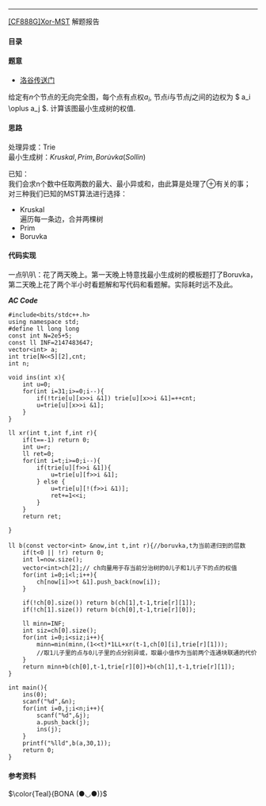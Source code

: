 ---
[[CF888G]Xor-MST](https://codeforces.com/problemset/problem/888/G) 解题报告
#### 目录

#### 题意
- [洛谷传送门](https://www.luogu.com.cn/problem/CF888G)

给定有$n$个节点的无向完全图，每个点有点权$a_i$, 节点$i$与节点$j$之间的边权为 $ a_i \oplus a_j $. 计算该图最小生成树的权值.


#### 思路  
处理异或：Trie  
最小生成树：$Kruskal, Prim, Bor\dot{u}vka(Sollin)$

已知：  
我们会求n个数中任取两数的最大、最小异或和，由此算是处理了$\oplus$有关的事；  
对三种我们已知的MST算法进行选择：
- Kruskal  
遍历每一条边，合并两棵树
- Prim
- Boruvka

#### 代码实现
一点叭叭：花了两天晚上。第一天晚上特意找最小生成树的模板题打了Boruvka，第二天晚上花了两个半小时看题解和写代码和看题解。实际耗时远不及此。

***AC Code***
```
#include<bits/stdc++.h>
using namespace std;
#define ll long long
const int N=2e5+5;
const ll INF=2147483647;
vector<int> a;
int trie[N<<5][2],cnt;
int n;

void ins(int x){
	int u=0;
	for(int i=31;i>=0;i--){
		if(!trie[u][x>>i &1]) trie[u][x>>i &1]=++cnt;
		u=trie[u][x>>i &1];
	}
} 

ll xr(int t,int f,int r){
	if(t==-1) return 0;
	int u=r;
	ll ret=0;
	for(int i=t;i>=0;i--){
		if(trie[u][f>>i &1]){
			u=trie[u][f>>i &1];
		} else {
			u=trie[u][!(f>>i &1)];
			ret+=1<<i;
		}
	}
	return ret;

}

ll b(const vector<int> &now,int t,int r){//boruvka,t为当前递归到的层数
	if(t<0 || !r) return 0;
	int l=now.size();
	vector<int>ch[2];// ch向量用于存当前分治树的0儿子和1儿子下的点的权值
	for(int i=0;i<l;i++){
		ch[now[i]>>t &1].push_back(now[i]);
	}
	
	if(!ch[0].size()) return b(ch[1],t-1,trie[r][1]);
	if(!ch[1].size()) return b(ch[0],t-1,trie[r][0]);
    
	ll minn=INF;
	int siz=ch[0].size();
	for(int i=0;i<siz;i++){
		minn=min(minn,(1<<t)*1LL+xr(t-1,ch[0][i],trie[r][1]));
        //取1儿子里的点与0儿子里的点分别异或，取最小值作为当前两个连通块联通的代价
	}
	return minn+b(ch[0],t-1,trie[r][0])+b(ch[1],t-1,trie[r][1]);
}

int main(){
	ins(0);
	scanf("%d",&n);
	for(int i=0,j;i<n;i++){
		scanf("%d",&j);
		a.push_back(j);
		ins(j);
	}
	printf("%lld",b(a,30,1));
	return 0;
} 
```

#### 参考资料

$\color{Teal}{BONA (●◡●)}$
